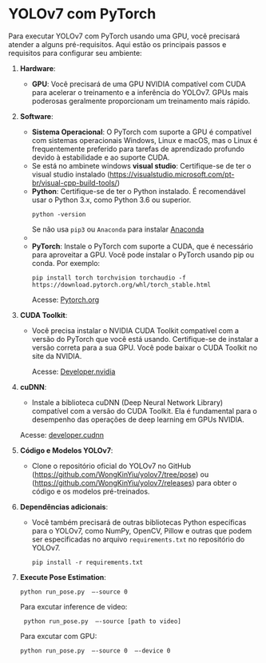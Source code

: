 # YOLOv7 com PyTorch

Para executar YOLOv7 com PyTorch usando uma GPU, você precisará atender a alguns pré-requisitos. Aqui estão os principais passos e requisitos para configurar seu ambiente:

1. **Hardware**:
    - **GPU**: Você precisará de uma GPU NVIDIA compatível com CUDA para acelerar o treinamento e a inferência do YOLOv7. GPUs mais poderosas geralmente proporcionam um treinamento mais rápido.

2. **Software**:
    - **Sistema Operacional**: O PyTorch com suporte a GPU é compatível com sistemas operacionais Windows, Linux e macOS, mas o Linux é frequentemente preferido para tarefas de aprendizado profundo devido à estabilidade e ao suporte CUDA.
    - Se está no ambinete windows **visual studio**: Certifique-se de ter o visual studio instalado (https://visualstudio.microsoft.com/pt-br/visual-cpp-build-tools/)
    - **Python**: Certifique-se de ter o Python instalado. É recomendável usar o Python 3.x, como Python 3.6 ou superior.
         ```
         python -version
         ```
      Se não usa ```pip3``` ou ```Anaconda``` para instalar [Anaconda](https://www.anaconda.com/download/)
    - 
    - **PyTorch**: Instale o PyTorch com suporte a CUDA, que é necessário para aproveitar a GPU. Você pode instalar o PyTorch usando pip ou conda. Por exemplo:
      ```
      pip install torch torchvision torchaudio -f https://download.pytorch.org/whl/torch_stable.html
      ```
       Acesse: [Pytorch.org](https://pytorch.org/get-started/locally/)
3. **CUDA Toolkit**:
    - Você precisa instalar o NVIDIA CUDA Toolkit compatível com a versão do PyTorch que você está usando. Certifique-se de instalar a versão correta para a sua GPU. Você pode baixar o CUDA Toolkit no site da NVIDIA.

      Acesse: [Developer.nvidia](https://developer.nvidia.com/cuda-downloads)
4. **cuDNN**:
    - Instale a biblioteca cuDNN (Deep Neural Network Library) compatível com a versão do CUDA Toolkit. Ela é fundamental para o desempenho das operações de deep learning em GPUs NVIDIA.

   Acesse: [developer.cudnn](https://developer.nvidia.com/rdp/cudnn-archive)

5. **Código e Modelos YOLOv7**:
   - Clone o repositório oficial do YOLOv7 no GitHub (https://github.com/WongKinYiu/yolov7/tree/pose) ou (https://github.com/WongKinYiu/yolov7/releases) para obter o código e os modelos pré-treinados.



5. **Dependências adicionais**:
   - Você também precisará de outras bibliotecas Python específicas para o YOLOv7, como NumPy, OpenCV, Pillow e outras que podem ser especificadas no arquivo `requirements.txt` no repositório do YOLOv7.
       ```
       pip install -r requirements.txt 
     ```
6. **Execute Pose Estimation**:

    ``` python run_pose.py  –-source 0 ```

   Para excutar inference de  video:

   ``` python run_pose.py  –-source [path to video]```

   Para excutar com GPU:

   ``` python run_pose.py  –-source 0  –-device 0 ```
     
